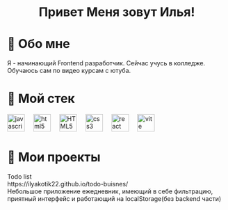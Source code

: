 <div align='center'>
 
  # Привет Меня зовут Илья!
  
</div>

# 💬 Обо мне
Я - начинающий Frontend разработчик. Сейчас учусь в колледже. Обучаюсь сам по видео курсам с ютуба.

# 🔨 Мой стек
<div align="left">
  <img src="https://cdn.jsdelivr.net/gh/devicons/devicon/icons/javascript/javascript-original.svg" height="40" alt="javascript logo"  />
  <img width="12" />
  <img src="https://cdn.jsdelivr.net/gh/devicons/devicon/icons/html5/html5-original.svg" height="40" alt="html5 logo"  />
  <img width="12" />
  <img src="https://cdn.jsdelivr.net/gh/devicons/devicon/icons/typescript/typescript-original.svg" alt="HTML5" height="40" >
  <img width="12" />
  <img src="https://cdn.jsdelivr.net/gh/devicons/devicon/icons/css3/css3-original.svg" height="40" alt="css3 logo"  />
  <img width="12" />
  <img src="https://cdn.jsdelivr.net/gh/devicons/devicon/icons/react/react-original.svg" height="40" alt="react logo"  />
  <img width="12" />
  <img src="https://skillicons.dev/icons?i=vite" height="40" alt="vite logo"  />
  <img width="12" />
</div>

# 💼 Мои проекты

<div>Todo list</div>
<div>https://ilyakotik22.github.io/todo-buisnes/</div>
<div>Небольшое приложение ежедневник, имеющий в себе фильтрацию, приятный интерфейс и работающий на localStorage(без backend части)</div>
